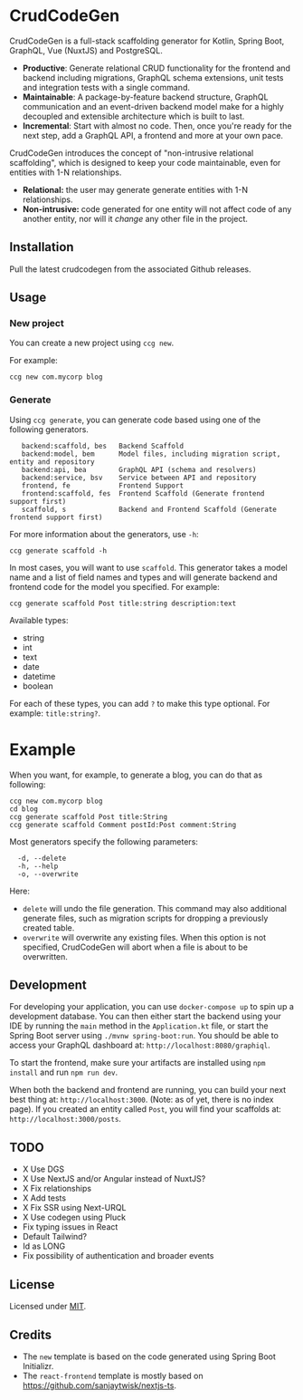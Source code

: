 # CrudCodeGen
CrudCodeGen is a full-stack scaffolding generator for Kotlin, Spring Boot, GraphQL, Vue (NuxtJS) and PostgreSQL.

- **Productive**: Generate relational CRUD functionality for the frontend and backend including migrations, GraphQL schema extensions, unit tests and integration tests with a single command.
- **Maintainable**: A package-by-feature backend structure, GraphQL communication and an event-driven backend model make for a highly decoupled and extensible architecture which is built to last.
- **Incremental**: Start with almost no code. Then, once you're ready for the next step, add a GraphQL API, a frontend and more at your own pace.

CrudCodeGen introduces the concept of "non-intrusive relational scaffolding", which is designed to keep your code maintainable, even for entities with 1-N relationships.

- **Relational:** the user may generate generate entities with 1-N relationships.
- **Non-intrusive:** code generated for one entity will not affect code of any another entity, nor will it *change* any other file in the project.

## Installation
Pull the latest crudcodegen from the associated Github releases.

## Usage
### New project
You can create a new project using `ccg new`.

For example:
```
ccg new com.mycorp blog
```

### Generate
Using `ccg generate`, you can generate code based using one of the following generators.
```
   backend:scaffold, bes   Backend Scaffold
   backend:model, bem      Model files, including migration script, entity and repository
   backend:api, bea        GraphQL API (schema and resolvers)
   backend:service, bsv    Service between API and repository
   frontend, fe            Frontend Support
   frontend:scaffold, fes  Frontend Scaffold (Generate frontend support first)
   scaffold, s             Backend and Frontend Scaffold (Generate frontend support first)
```
For more information about the generators, use `-h`:
```
ccg generate scaffold -h
```
In most cases, you will want to use `scaffold`. This generator takes a model name and a list of field names and types and will generate backend and frontend code for the model you specified. For example:
```
ccg generate scaffold Post title:string description:text
```
Available types:
- string
- int 
- text
- date
- datetime
- boolean

For each of these types, you can add `?` to make this type optional. For example: `title:string?`.

# Example
When you want, for example, to generate a blog, you can do that as following:
```
ccg new com.mycorp blog
cd blog
ccg generate scaffold Post title:String
ccg generate scaffold Comment postId:Post comment:String
```
Most generators specify the following parameters:
```
  -d, --delete
  -h, --help
  -o, --overwrite
```
Here:
- `delete` will undo the file generation. This command may also additional generate files, such as migration scripts for dropping a previously created table.
- `overwrite` will overwrite any existing files. When this option is not specified, CrudCodeGen will abort when a file is about to be overwritten.

## Development
For developing your application, you can use `docker-compose up` to spin up a development database. You can then either start the backend using your IDE by running the `main` method in the `Application.kt` file, or start the Spring Boot server using `./mvnw spring-boot:run`. You should be able to access your GraphQL dashboard at: `http://localhost:8080/graphiql`.

To start the frontend, make sure your artifacts are installed using `npm install` and run `npm run dev`.

When both the backend and frontend are running, you can build your next best thing at: `http://localhost:3000`. (Note: as of yet, there is no index page). If you created an entity called `Post`, you will find your scaffolds at: `http://localhost:3000/posts`.

## TODO
- X Use DGS
- X Use NextJS and/or Angular instead of NuxtJS?
- X Fix relationships
- X Add tests
- X Fix SSR using Next-URQL
- X Use codegen using Pluck
- Fix typing issues in React
- Default Tailwind?
- Id as LONG
- Fix possibility of authentication and broader events

## License
Licensed under [MIT](LICENSE.md).

## Credits
- The `new` template is based on the code generated using Spring Boot Initializr.
- The `react-frontend` template is mostly based on https://github.com/sanjaytwisk/nextjs-ts.
